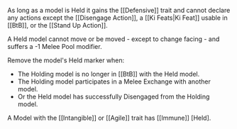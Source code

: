 As long as a model is Held it gains the [[Defensive]] trait and cannot declare any actions except the [[Disengage Action]], a [[Ki Feats|Ki Feat]] usable in [[BtB]], or the [[Stand Up Action]].  

A Held model cannot move or be moved - except to change facing - and suffers a -1 Melee Pool modifier.  

Remove the model's Held marker when:
- The Holding model is no longer in [[BtB]] with the Held model.
- The Holding model participates in a Melee Exchange with another model.
- Or the Held model has successfully Disengaged from the Holding model.

A Model with the [[Intangible]] or [[Agile]] trait has [[Immune]] [Held].